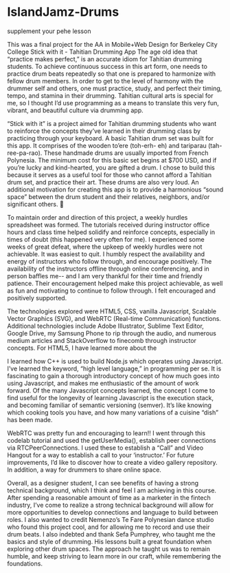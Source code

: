 # IslandJamz-Drums
supplement your pehe lesson

This was a final project for the AA in Mobile+Web Design for Berkeley City College
Stick with it - Tahitian Drumming App
The age old idea that “practice makes perfect,” is an accurate idiom for Tahitian drumming students. To achieve continuous success in
this art form, one needs to practice drum beats repeatedly so that one is prepared to harmonize with fellow drum members. In order to
get to the level of harmony with the drummer self and others, one must practice, study, and perfect their timing, tempo, and stamina in
their drumming. Tahitian cultural arts is special for me, so I thought I’d use programming as a means to translate this very fun,
vibrant, and beautiful culture via drumming app.

“Stick with it” is a project aimed for Tahitian drumming students who want to reinforce the concepts they’ve learned in their drumming
class by practicing through your keyboard. A basic Tahitian drum set was built for this app. It comprises of the wooden to’ere (toh-erh-
eh) and tariparau (tah-ree-pa-rao). These handmade drums are usually imported from French Polynesia. The minimum cost for this basic set
begins at $700 USD, and if you’re lucky and kind-hearted, you are gifted a drum. I chose to build this because it serves as a useful
tool for those who cannot afford a Tahitian drum set, and practice their art. These drums are also very loud. An additional motivation
for creating this app is to provide a harmonious “sound space” between the drum student and their relatives, neighbors, and/or
significant others. 🖖 

To maintain order and direction of this project, a weekly hurdles spreadsheet was formed. The tutorials received during instructor
office hours and class time helped solidify and reinforce concepts, especially in times of doubt (this happened very often for me). I 
experienced some weeks of great defeat, where the upkeep of weekly hurdles were not achievable. It was easiest to quit. I humbly respect 
the availability and energy of instructors who follow through, and encourage positively. The availability of the instructors offline 
through online conferencing, and in person baffles me-- and I am very thankful for their time and friendly patience. Their encouragement 
helped make this project achievable, as well as fun and motivating to continue to follow through. I felt encouraged and positively 
supported.

The technologies explored were HTML5, CSS, vanilla Javascript, Scalable Vector Graphics (SVG), and WebRTC (Real-time Communication)
functions. Additional technologies include Adobe Illustrator, Sublime Text Editor, Google Drive, my Samsung Phone to rip through the
audio, and numerous medium articles and StackOverflow to finecomb through instructor concepts. 
For HTML5, I have learned more about the <audio> <video> elements, and the amount of freedom one can have using the data-* attribute. My
knowledge on CSS was reinforced as I ventured into a course from Wes Bos called What the Flexbox. I found Flexbox to be extremely useful 
for the ‘flexibility’ of positioning objects, although had to use margins, too. I’m still unsure how to tie these concepts together, but
continue the discovery. In addition, I played with the transform properties to give an effect of the drums being hit. This was a
workaround solution since I made some attempts with Snap.svg, and did not get the results I had hoped, for the amount of time I had 
allocated to push this project. 

I learned how C++ is used to build Node.js which operates using Javascript. I’ve learned the keyword, “high level language,” in
programming per se. It is fascinating to gain a thorough introductory concept of how much goes into using Javascript, and makes me
enthusiastic of the amount of work forward. Of the many Javascript concepts learned, the concept I come to find useful for the longevity
of learning Javascript is the execution stack, and becoming familiar of semantic versioning (semver). It’s like knowing which cooking
tools you have, and how many variations of a cuisine “dish” has been made.

WebRTC was pretty fun and encouraging to learn!! I went through this codelab tutorial and used the getUserMedia(), establish peer
connections via RTCPeerConnections. I used these to establish a “Call” and Video Hangout for a way to establish a call to your 
‘instructor.’ For future improvements, I’d like to discover how to create a video gallery repository. In addition, a way for drummers to
share online space.

Overall, as a designer student, I can see benefits of having a strong technical background, which I think and feel I am achieving in
this course. After spending a reasonable amount of time as a marketer in the fintech industry, I’ve come to realize a strong technical
background will allow for more opportunities to develop connections and language to build between roles. I also wanted to credit
Nemenzo’s Te Fare Polynesian dance studio who found this project cool, and for allowing me to record and use their drum beats. 
I also indebted and thank Sefa Pumphrey, who taught me the basics and style of drumming. His lessons built a great foundation when
exploring other drum spaces. The approach he taught us was to remain humble, and keep striving to learn more in our craft, while
remembering the foundations. 
